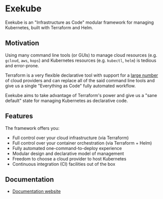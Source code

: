 # Exekube

Exekube is an "Infrastructure as Code" modular framework for managing Kubernetes, built with Terraform and Helm.

## Motivation

Using many command line tools (or GUIs) to manage cloud resources (e.g. `gcloud`, `aws`, `kops`) and Kubernetes resources (e.g. `kubectl`, `helm`) is tedious and error-prone.

Terraform is a very flexible declarative tool with support for a [large number](https://www.terraform.io/docs/providers/index.html) of cloud providers and can replace all of the said command line tools and give us a single "Everything as Code" fully automated workflow.

Exekube aims to take advantage of Terraform's power and give us a "sane default" state for managing Kubernetes as declarative code.

## Features

The framework offers you:

- Full control over your cloud infrastructure (via Terraform)
- Full control over your container orchestration (via Terraform + Helm)
- Fully automated one-command-to-deploy experience
- Modular design and declarative model of management
- Freedom to choose a cloud provider to host Kubernetes
- Continuous integration (CI) facilities out of the box

## Documentation

- [Documentation website](https://ilyasotkov.github.io/exekube/)
